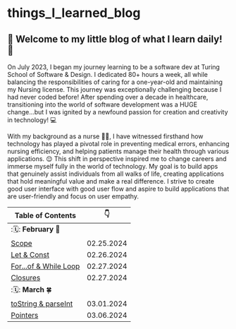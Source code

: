 # things_I_learned_blog

 ##   📑 Welcome to my little blog of what I learn daily! 📑 

On July 2023, I began my journey learning to be a software dev at Turing School of Software & Design. I dedicated 80+ hours a week, all while balancing the responsibilities of caring for a one-year-old and maintaining my Nursing license. This journey was exceptionally challenging because I had never coded before! After spending over a decade in healthcare, transitioning into the world of software development was a HUGE change...but I was ignited by a newfound passion for creation and creativity in technology! 💻

With my background as a nurse 💉💊, I have witnessed firsthand how technology has played a pivotal role in preventing medical errors, enhancing nursing efficiency, and helping patients manage their health through various applications. 😌 This shift in perspective inspired me to change careers and immerse myself fully in the world of technology. My goal is to build apps that genuinely assist individuals from all walks of life, creating applications that hold meaningful value and make a real difference. I strive to create good user interface with good user flow and aspire to build applications that are user-friendly and focus on user empathy. 

| Table of Contents | :point_down: |
| -------- | -------- |
| :🗓️: **February** 🌹 | |
| [Scope](JavaScript/Concepts/Scope.md) | 02.25.2024 |
| [Let & Const](JavaScript/Concepts/LetAndConst.md) | 02.26.2024 |
| [For...of & While Loop](JavaScript/LeetCodeMethods/ForOf&WhileLoop.md) | 02.27.2024 |
| [Closures](JavaScript/Concepts/Closures.md) | 02.27.2024 |
| :🗓️: **March** 🍀 | |
| [toString & parseInt](JavaScript/LeetCodeMethods/toString&parseInt.md) | 03.01.2024 |
| [Pointers](JavaScript/LeetCodeMethods/Pointers.md) | 03.06.2024 |

